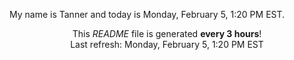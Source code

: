 My name is Tanner and today is Monday, February 5, 1:20 PM EST.

<p align="center">This <i>README</i> file is generated <b>every 3 hours</b>!</br>Last refresh: Monday, February 5, 1:20 PM EST<br /></p>
